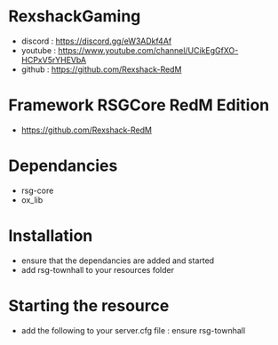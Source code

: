 # RexshackGaming
- discord : https://discord.gg/eW3ADkf4Af
- youtube : https://www.youtube.com/channel/UCikEgGfXO-HCPxV5rYHEVbA
- github : https://github.com/Rexshack-RedM

# Framework RSGCore RedM Edition
- https://github.com/Rexshack-RedM

# Dependancies
- rsg-core
- ox_lib

# Installation
- ensure that the dependancies are added and started
- add rsg-townhall to your resources folder

# Starting the resource
- add the following to your server.cfg file : ensure rsg-townhall
